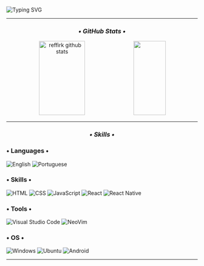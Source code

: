<br>

![Typing SVG](https://readme-typing-svg.herokuapp.com/?color=fff&size=35&center=true&vCenter=true&width=1000&lines=just+learning+things;DRINK+WATER)

<div align="center">
  <hr>
  <h3><i>• GitHub Stats •</i></h3>
  <img width="49%" height="195px" src="https://github-readme-stats.vercel.app/api?username=reffirk&show_icons=false&count_private=true&hide_border=true&title_color=FFF&text_color=FFF&bg_color=010409" alt="reffirk github stats" /><!--0A0C10--> 
  <img width="41%" height="195px" src="https://github-readme-stats.vercel.app/api/top-langs/?username=reffirk&layout=compact&hide_border=true&title_color=fff&text_color=fff&bg_color=010409" /><!--0A0C10-->
</div>
<hr>
<h3 align="center"><i>• Skills •</i></h3>

### <h3>• Languages •</h3>
  ![English](https://img.shields.io/badge/-ENGLISH-010409)
  ![Portuguese](https://img.shields.io/badge/%20-PORTUGUESE-010409)
### <h3>• Skills •</h3>
  ![HTML](https://img.shields.io/badge/HTML5-010409?style=for-the-badge&logo=html5&logoColor=fff)
  ![CSS](https://img.shields.io/badge/CSS3-010409?style=for-the-badge&logo=css3&logoColor=fff)
  ![JavaScript](https://img.shields.io/badge/JavaScript-010409?style=for-the-badge&logo=javascript&logoColor=fff)
  ![React](https://img.shields.io/badge/React-010409?style=for-the-badge&logo=react&logoColor=fff)
  ![React Native](https://img.shields.io/badge/React_Native-010409?style=for-the-badge&logo=react&logoColor=fff)
<!--### <h3>• Basic Knowledge •</h3>
  ![PHP](https://img.shields.io/badge/PHP-000?style=for-the-badge&logo=php&logoColor=fff)
  ![Wordpress](https://img.shields.io/badge/Wordpress-000?style=for-the-badge&logo=wordpress&logoColor=fff)
### <h3>• Learning •</h3>
  ![SAAS](https://img.shields.io/badge/Sass-000?style=for-the-badge&logo=sass&logoColor=fff)
  ![Python](https://img.shields.io/badge/Python-000?style=for-the-badge&logo=python&logoColor=fff)
  ![DJANGO](https://img.shields.io/badge/Django-000?style=for-the-badge&logo=django&logoColor=fff) -->
### <h3>• Tools •</h3>
  ![Visual Studio Code](https://img.shields.io/badge/Visual_Studio_Code-010409?style=for-the-badge&logo=visual%20studio%20code&logoColor=fff)
  ![NeoVim](https://img.shields.io/badge/NeoVim-010409.svg?&style=for-the-badge&logo=neovim&logoColor=white)
  <!--![Git](https://img.shields.io/badge/GIT-000?style=for-the-badge&logo=git&logoColor=fff)-->
### <h3>• OS •</h3>
  ![Windows](https://img.shields.io/badge/Windows-010409?style=for-the-badge&logo=windows&logoColor=fff)
  ![Ubuntu](https://img.shields.io/badge/Ubuntu-010409?style=for-the-badge&logo=ubuntu&logoColor=fff)
  ![Android](https://img.shields.io/badge/Android-010409?style=for-the-badge&logo=android&logoColor=fff)
<!--### <h3>• Hardware •</h3>
  ![Nvidia](https://img.shields.io/badge/NVIDIA-GTX1050-000?style=for-the-badge&logo=nvidia&logoColor=fff)
  ![Intel](https://img.shields.io/badge/Intel-Core_i5_8400-000?style=for-the-badge&logo=intel&logoColor=fff)
<!--<details>
  <p align="center">
    <a href="https://github.com/kriphpher">
      <img src="http://github-profile-summary-cards.vercel.app/api/cards/profile-details?username=kriphpher&theme=transparent" />
    </a>
    <a href="https://github.com/kriphpher">
      <img src="https://github-readme-streak-stats.herokuapp.com/?user=kriphpher&hide_border=true&card_width=338&theme=transparent" />
    </a>
    <a href="https://github.com/kriphpher">
      <img src="http://github-profile-summary-cards.vercel.app/api/cards/stats?username=kriphpher&theme=transparent" />
    </a>
  </p>
</details>-->
<!--
- 🔭 <b><i>I’m currently working on:</b></i> <i>I'm actually studying Psychology though</i>
- 🌱 <b><i>I’m currently learning:</b></i> <i>A little of everything again</i> 
- 👯 <b><i>I’m looking to collaborate on:</b></i> ...
- 🤔 <b><i>I’m looking for help with:</b></i> ...
- 💬 <b><i>Ask me about:</b></i> ...
- 📫 <b><i>How to reach me:</b></i> <a url="kriffer13@proton.me">kriffer13@proton.me</a>
- 😄 <b><i>Pronouns:</b></i> ...
- ⚡ <b><i>Fun fact:</b></i> ...
-->
<hr>
